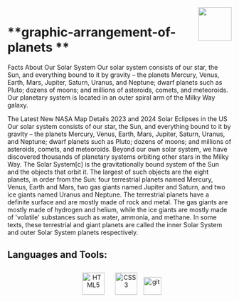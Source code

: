 <img align="right" src="https://media.giphy.com/media/du3J3cXyzhj75IOgvA/giphy.gif" width="75"/>

# **graphic-arrangement-of-planets **
Facts About Our Solar System Our solar system consists of our star, the Sun, and everything bound to it by gravity – the planets Mercury, Venus, Earth, Mars, Jupiter, Saturn, Uranus, and Neptune; dwarf planets such as Pluto; dozens of moons; and millions of asteroids, comets, and meteoroids.
Our planetary system is located in an outer spiral arm of the Milky Way galaxy.


The Latest New NASA Map Details 2023 and 2024 Solar Eclipses in the US Our solar system consists of our star, the Sun, and everything bound to it by gravity – the planets Mercury, Venus, Earth, Mars, Jupiter, Saturn, Uranus, and Neptune; dwarf planets such as Pluto; dozens of moons; and millions of asteroids, comets, and meteoroids. Beyond our own solar system, we have discovered thousands of planetary systems orbiting other stars in the Milky Way.
The Solar System[c] is the gravitationally bound system of the Sun and the objects that orbit it. The largest of such objects are the eight planets, in order from the Sun: four terrestrial planets named Mercury, Venus, Earth and Mars, two gas giants named Jupiter and Saturn, and two ice giants named Uranus and Neptune. The terrestrial planets have a definite surface and are mostly made of rock and metal. The gas giants are mostly made of hydrogen and helium, while the ice giants are mostly made of 'volatile' substances such as water, ammonia, and methane. In some texts, these terrestrial and giant planets are called the inner Solar System and outer Solar System planets respectively.

## Languages and Tools:
<div align="center">  
 
<a href="https://en.wikipedia.org/wiki/HTML5" target="_blank"><img style="margin: 10px" src="https://profilinator.rishav.dev/skills-assets/html5-original-wordmark.svg" alt="HTML5" height="50" /></a>
<a href="https://www.w3schools.com/css/" target="_blank"><img style="margin: 10px" src="https://profilinator.rishav.dev/skills-assets/css3-original-wordmark.svg" alt="CSS3" height="50" /></a>
<a href="https://git-scm.com/" target="_blank" rel="noreferrer"> <img src="https://www.vectorlogo.zone/logos/git-scm/git-scm-icon.svg" alt="git" width="40" height="40"/></a>
</div>